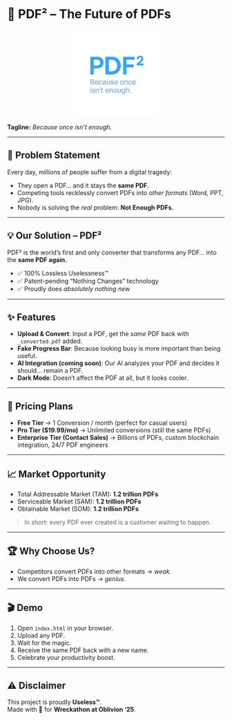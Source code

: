 # 🖤 PDF² – The Future of PDFs  

<p align="center">
  <img src="PDF2.png" width="200" alt="PDF² Logo">
</p>

**Tagline:** *Because once isn’t enough.*  

---

## 🚨 Problem Statement  
Every day, millions of people suffer from a digital tragedy:  
- They open a PDF… and it stays the **same PDF**.  
- Competing tools recklessly convert PDFs into *other formats* (Word, PPT, JPG).  
- Nobody is solving the *real* problem: **Not Enough PDFs.**  

---

## 💡 Our Solution – PDF²  
PDF² is the world’s first and only converter that transforms any PDF… into the **same PDF again.**  

- ✅ 100% Lossless Uselessness™  
- ✅ Patent-pending “Nothing Changes” technology  
- ✅ Proudly does *absolutely nothing new*  

---

## ✨ Features  
- **Upload & Convert**: Input a PDF, get the *same* PDF back with `_converted.pdf` added.  
- **Fake Progress Bar**: Because looking busy is more important than being useful.  
- **AI Integration (coming soon)**: Our AI analyzes your PDF and decides it should… remain a PDF.  
- **Dark Mode**: Doesn’t affect the PDF at all, but it looks cooler.  

---

## 💸 Pricing Plans  
- **Free Tier** → 1 Conversion / month (perfect for casual users)  
- **Pro Tier ($19.99/mo)** → Unlimited conversions (still the same PDFs)  
- **Enterprise Tier (Contact Sales)** → Billions of PDFs, custom blockchain integration, 24/7 PDF engineers  

---

## 📈 Market Opportunity  
- Total Addressable Market (TAM): **1.2 trillion PDFs**  
- Serviceable Market (SAM): **1.2 trillion PDFs**  
- Obtainable Market (SOM): **1.2 trillion PDFs**  
> In short: every PDF ever created is a customer waiting to happen.  

---

## 🏆 Why Choose Us?  
- Competitors convert PDFs into other formats → *weak.*  
- We convert PDFs into PDFs → *genius.*  

---

## 🎬 Demo  
1. Open `index.html` in your browser.  
2. Upload any PDF.  
3. Wait for the magic.  
4. Receive the same PDF back with a new name.  
5. Celebrate your productivity boost.  

---

## ⚠️ Disclaimer  
This project is proudly **Useless™**.  
Made with 💖 for **Wreckathon at Oblivion ‘25**.  
